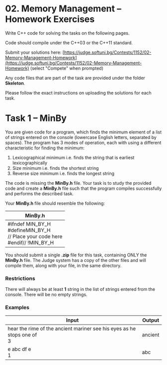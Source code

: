 # 02. Memory Management – Homework Exercises

Write C++ code for solving the tasks on the following pages.

Code should compile under the C++03 or the C++11 standard.

Submit your solutions here: [https://judge.softuni.bg/Contests/1152/02-Memory-Management-Homework](https://judge.softuni.bg/Contests/1152/02-Memory-Management-Homework) (select &quot;Compete&quot; when prompted)

Any code files that are part of the task are provided under the folder **Skeleton**.

Please follow the exact instructions on uploading the solutions for each task.

# Task 1 – MinBy

You are given code for a program, which finds the minimum element of a list of strings entered on the console (lowercase English letters, separated by spaces). The program has 3 modes of operation, each with using a different characteristic for finding the minimum:

1. Lexicographical minimum i.e. finds the string that is earliest lexicographically
2. Size minimum i.e. finds the shortest string
3. Reverse size minimum i.e. finds the longest string

The code is missing the **MinBy.h** file. Your task is to study the provided code and create a **MinBy.h** file such that the program compiles successfully and performs the described task.

Your **MinBy.h** file should resemble the following:

| **MinBy.h** |
| --- |
| #ifndef MIN\_BY\_H<br>#defineMIN\_BY\_H <br>// Place your code here <br>#endif// !MIN\_BY\_H  |

You should submit a single **.zip** file for this task, containing ONLY the **MinBy.h** file. The Judge system has a copy of the other files and will compile them, along with your file, in the same directory.

### Restrictions

There will always be at least **1** string in the list of strings entered from the console. There will be no empty strings.

### Examples

| **Input** | **Output** |
| --- | --- |
| hear the rime of the ancient mariner see his eyes as he stops one of<br>3 | ancient |
| e abc df e<br>1 | abc |
